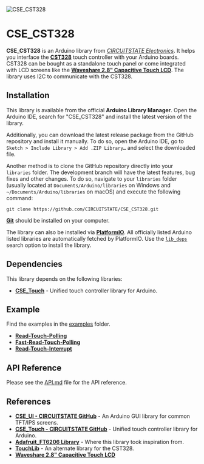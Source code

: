 
![CSE_CST328](https://socialify.git.ci/CIRCUITSTATE/CSE_CST328/image?description=1&font=KoHo&forks=1&issues=1&logo=https%3A%2F%2Fwww.circuitstate.com%2Fwp-content%2Fuploads%2F2024%2F05%2FCIRCUITSTATE-R-Emblem-20052024-2.svg&name=1&pattern=Circuit%20Board&pulls=1&stargazers=1&theme=Auto)

# CSE_CST328

**CSE_CST328** is an Arduino library from [*CIRCUITSTATE Electronics*](https://www.circuitstate.com/). It helps you interface the [**CST328**](https://www.cdtech-display.com/wp-content/uploads/2024/07/CST328-DataSheet-V2.2.pdf) touch controller with your Arduino boards. CST328 can be bought as a standalone touch panel or come integrated with LCD screens like the [**Waveshare 2.8" Capacitive Touch LCD**](https://www.waveshare.com/wiki/2.8inch_Capacitive_Touch_LCD). The library uses I2C to communicate with the CST328.

## Installation

This library is available from the official **Arduino Library Manager**. Open the Arduino IDE, search for "CSE_CST328" and install the latest version of the library.

Additionally, you can download the latest release package from the GitHub repository and install it manually. To do so, open the Arduino IDE, go to `Sketch > Include Library > Add .ZIP Library…` and select the downloaded file.

Another method is to clone the GitHub repository directly into your `libraries` folder. The development branch will have the latest features, bug fixes and other changes. To do so, navigate to your `libraries` folder (usually located at `Documents/Arduino/libraries` on Windows and `~/Documents/Arduino/libraries` on macOS) and execute the following command:

```
git clone https://github.com/CIRCUITSTATE/CSE_CST328.git
```

[**Git**](https://git-scm.com) should be installed on your computer.

The library can also be installed via [**PlatformIO**](https://platformio.org). All officially listed Arduino listed libraries are automatically fetched by PlatformIO. Use the [`lib_deps`](https://docs.platformio.org/en/latest/projectconf/sections/env/options/library/lib_deps.html) search option to install the library.

## Dependencies

This library depends on the following libraries:

- [**CSE_Touch**](https://github.com/CIRCUITSTATE/CSE_Touch) - Unified touch controller library for Arduino.

## Example

Find the examples in the [examples](examples) folder.

  - [**Read-Touch-Polling**](examples/Read-Touch-Polling/Read-Touch-Polling.ino)
  - [**Fast-Read-Touch-Polling**](examples/Fast-Read-Touch-Polling/Fast-Read-Touch-Polling.ino)
  - [**Read-Touch-Interrupt**](examples/Read-Touch-Interrupt/Read-Touch-Interrupt.ino)

## API Reference

Please see the [API.md](/docs/API.md) file for the API reference.

## References

-  [**CSE_UI - CIRCUITSTATE GitHub**](https://github.com/CIRCUITSTATE/CSE_UI) - An Arduino GUI library for common TFT/IPS screens.
-  [**CSE_Touch - CIRCUITSTATE GitHub**](https://github.com/CIRCUITSTATE/CSE_Touch) - Unified touch controller library for Arduino.
-  [**Adafruit_FT6206 Library**](https://github.com/adafruit/Adafruit_FT6206_Library) - Where this library took inspiration from.
-  [**TouchLib**](https://github.com/mmMicky/TouchLib/tree/main) - An alternate library for the CST328.
-  [**Waveshare 2.8" Capacitive Touch LCD**](https://www.waveshare.com/wiki/2.8inch_Capacitive_Touch_LCD)
